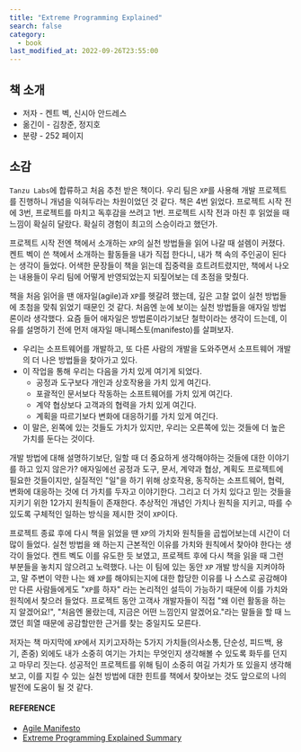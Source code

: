 ```yaml
---
title: "Extreme Programming Explained"
search: false
category:
  - book
last_modified_at: 2022-09-26T23:55:00
---
```


## 책 소개

* 저자 - 켄트 벡, 신시아 안드레스
* 옮긴이 - 김창준, 정지호
* 분량 - 252 페이지

## 소감

`Tanzu Labs`에 합류하고 처음 추천 받은 책이다. 
우리 팀은 `XP`를 사용해 개발 프로젝트를 진행하니 개념을 익혀두라는 차원이었던 것 같다. 
책은 4번 읽었다. 
프로젝트 시작 전에 3번, 프로젝트를 마치고 독후감을 쓰려고 1번. 
프로젝트 시작 전과 마친 후 읽었을 때 느낌이 확실히 달랐다. 
확실히 경험이 최고의 스승이라고 했던가. 

프로젝트 시작 전엔 책에서 소개하는 `XP`의 실천 방법들을 읽어 나갈 때 설렘이 커졌다. 
켄트 벡이 쓴 책에서 소개하는 활동들을 내가 직접 한다니, 내가 책 속의 주인공이 된다는 생각이 들었다. 
어색한 문장들이 책을 읽는데 집중력을 흐트려트렸지만, 책에서 나오는 내용들이 우리 팀에 어떻게 반영되었는지 되짚어보는 데 초점을 맞췄다. 

책을 처음 읽어을 땐 애자일(agile)과 `XP`를 헷갈려 했는데, 깊은 고찰 없이 실천 방법들에 초첨을 맞춰 읽었기 때문인 것 같다. 
처음엔 눈에 보이는 실천 방법들을 애자일 방법론이라 생각했다. 
요즘 들어 애자일은 방법론이라기보단 철학이라는 생각이 드는데, 이유를 설명하기 전에 먼저 애자일 매니페스토(manifesto)를 살펴보자. 

* 우리는 소프트웨어를 개발하고, 또 다른 사람의 개발을 도와주면서 소프트웨어 개발의 더 나은 방법들을 찾아가고 있다.
* 이 작업을 통해 우리는 다음을 가치 있게 여기게 되었다.
    * 공정과 도구보다 개인과 상호작용을 가치 있게 여긴다.
    * 포괄적인 문서보다 작동하는 소프트웨어를 가치 있게 여긴다.
    * 계약 협상보다 고객과의 협력을 가치 있게 여긴다.
    * 계획을 따르기보다 변화에 대응하기를 가치 있게 여긴다.
* 이 말은, 왼쪽에 있는 것들도 가치가 있지만, 우리는 오른쪽에 있는 것들에 더 높은 가치를 둔다는 것이다.

개발 방법에 대해 설명하기보단, 일할 때 더 중요하게 생각해야하는 것들에 대한 이야기를 하고 있지 않은가? 
애자일에선 공정과 도구, 문서, 계약과 협상, 계획도 프로젝트에 필요한 것들이지만, 실질적인 "일"을 하기 위해 상호작용, 동작하는 소프트웨어, 협력, 변화에 대응하는 것에 더 가치를 두자고 이야기한다. 
그리고 더 가치 있다고 믿는 것들을 지키기 위한 12가지 원칙들이 존재한다. 
추상적인 개념인 가치나 원칙을 지키고, 따를 수 있도록 구체적인 일하는 방식을 제시한 것이 `XP`이다. 

프로젝트 종료 후에 다시 책을 읽었을 땐 `XP`의 가치와 원칙들을 곱씹어보는데 시간이 더 많이 들었다. 
실천 방법을 왜 하는지 근본적인 이유를 가치와 원칙에서 찾아야 한다는 생각이 들었다. 
켄트 벡도 이를 유도한 듯 보였고, 프로젝트 후에 다시 책을 읽을 때 그런 부분들을 놓치지 않으려고 노력했다. 
나는 이 팀에 있는 동안 `XP` 개발 방식을 지켜야하고, 말 주변이 약한 나는 왜 `XP`를 해야되는지에 대한 합당한 이유를 나 스스로 공감해야만 다른 사람들에게도 "`XP`를 하자" 라는 논리적인 설득이 가능하기 때문에 이를 가치와 원칙에서 찾으러 들었다. 
프로젝트 동안 고객사 개발자들이 직접 "왜 이런 활동을 하는지 알겠어요!", "처음엔 몰랐는데, 지금은 어떤 느낌인지 알겠어요."라는 말들을 할 때 느꼈던 희열 때문에 공감할만한 근거를 찾는 중일지도 모른다.

저자는 책 마지막에 `XP`에서 지키고자하는 5가지 가치들(의사소통, 단순성, 피드백, 용기, 존중) 외에도 내가 소중히 여기는 가치는 무엇인지 생각해볼 수 있도록 화두를 던지고 마무리 짓는다. 
성공적인 프로젝트를 위해 팀이 소중히 여길 가치가 또 있을지 생각해보고, 이를 지킬 수 있는 실천 방법에 대한 힌트를 책에서 찾아보는 것도 앞으로의 나의 발전에 도움이 될 것 같다. 

#### REFERENCE

* [Agile Manifesto][manifesto-link]
* [Extreme Programming Explained Summary][summary-link]

[manifesto-link]: https://agilemanifesto.org/iso/ko/manifesto.html
[summary-link]: https://github.com/Junhyunny/book-extreme-programming/blob/main/docs/chapter-25.md
